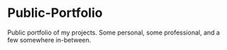 # Public-Portfolio

Public portfolio of my projects. Some personal, some professional, and a few somewhere in-between.
